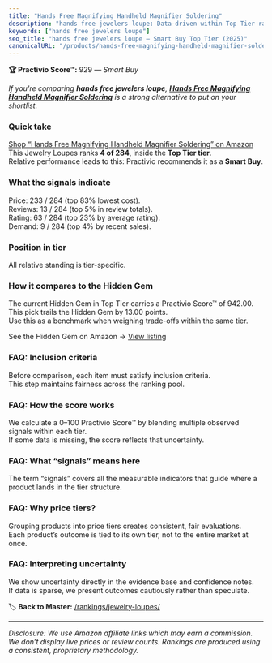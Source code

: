 ```yaml
---
title: "Hands Free Magnifying Handheld Magnifier Soldering"
description: "hands free jewelers loupe: Data-driven within Top Tier ranking using the Practivio Score™. Positioned by quality, value, demand, findability, momentum."
keywords: ["hands free jewelers loupe"]
seo_title: "hands free jewelers loupe — Smart Buy Top Tier (2025)"
canonicalURL: "/products/hands-free-magnifying-handheld-magnifier-soldering-B0BGH6LPN9/"
---
```


**🏆 Practivio Score™:** 929 — _Smart Buy_


*If you're comparing **hands free jewelers loupe**, **[Hands Free Magnifying Handheld Magnifier Soldering](https://www.amazon.com/dp/B0BGH6LPN9?tag=practivio-20)** is a strong alternative to put on your shortlist.*
### Quick take
[Shop “Hands Free Magnifying Handheld Magnifier Soldering” on Amazon](https://www.amazon.com/dp/B0BGH6LPN9?tag=practivio-20)
This Jewelry Loupes ranks **4 of 284**, inside the **Top Tier tier**.  
Relative performance leads to this: Practivio recommends it as a **Smart Buy**.

### What the signals indicate
Price: 233 / 284 (top 83% lowest cost).  
Reviews: 13 / 284 (top 5% in review totals).  
Rating: 63 / 284 (top 23% by average rating).  
Demand: 9 / 284 (top 4% by recent sales).

### Position in tier
All relative standing is tier-specific.

### How it compares to the Hidden Gem
The current Hidden Gem in Top Tier carries a Practivio Score™ of 942.00.  
This pick trails the Hidden Gem by 13.00 points.  
Use this as a benchmark when weighing trade-offs within the same tier.  

See the Hidden Gem on Amazon → [View listing](https://www.amazon.com/dp/B07T4KPYN2?tag=practivio-20)

### FAQ: Inclusion criteria
Before comparison, each item must satisfy inclusion criteria.  
This step maintains fairness across the ranking pool.

### FAQ: How the score works
We calculate a 0–100 Practivio Score™ by blending multiple observed signals within each tier.  
If some data is missing, the score reflects that uncertainty.

### FAQ: What “signals” means here
The term “signals” covers all the measurable indicators that guide where a product lands in the tier structure.

### FAQ: Why price tiers?
Grouping products into price tiers creates consistent, fair evaluations.  
Each product’s outcome is tied to its own tier, not to the entire market at once.

### FAQ: Interpreting uncertainty
We show uncertainty directly in the evidence base and confidence notes.  
If data is sparse, we present outcomes cautiously rather than speculate.


🏷️ **Back to Master:** [/rankings/jewelry-loupes/](/rankings/jewelry-loupes/)

---
_Disclosure: We use Amazon affiliate links which may earn a commission. We don’t display live prices or review counts. Rankings are produced using a consistent, proprietary methodology._
